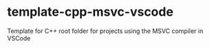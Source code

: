 # template-cpp-msvc-vscode
 Template for C++ root folder for projects using the MSVC compiler in VSCode 

